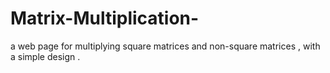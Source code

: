 # Matrix-Multiplication-
a web page for multiplying square matrices and non-square matrices , with a simple design .
